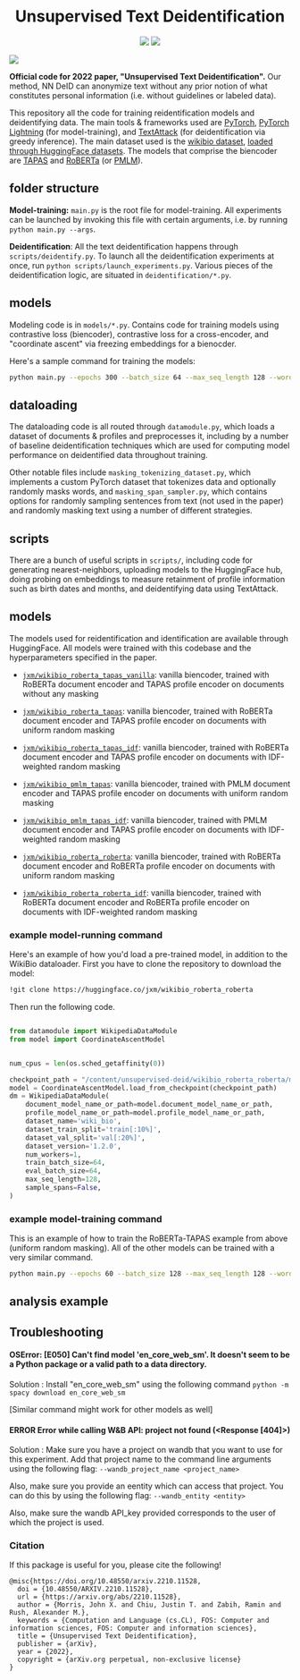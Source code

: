 <h1 align="center"> Unsupervised Text Deidentification </h1>

<p align="center">
  <img src="https://img.shields.io/badge/license-mit-blue.svg">
  <img src="https://img.shields.io/badge/python-3.6--3.8-blue">
</p>  

<img src="https://github.com/jxmorris12/unsupervised-deid/blob/master/overview.svg">


<b>Official code for 2022 paper, "Unsupervised Text Deidentification".</b> Our method, NN DeID can anonymize text without any prior notion of what constitutes personal information (i.e. without guidelines or labeled data). 

This repository all the code for training reidentification models and deidentifying data. The main tools & frameworks used are [PyTorch](https://pytorch.org/), [PyTorch Lightning](https://github.com/Lightning-AI/lightning) (for model-training), and [TextAttack](https://github.com/QData/TextAttack) (for deidentification via greedy inference). The main dataset used is the [wikibio dataset](https://rlebret.github.io/wikipedia-biography-dataset/), [loaded through HuggingFace datasets](https://huggingface.co/datasets/wiki_bio). The models that comprise the biencoder are [TAPAS](https://github.com/google-research/tapas) and [RoBERTa](https://ai.facebook.com/blog/roberta-an-optimized-method-for-pretraining-self-supervised-nlp-systems/) (or [PMLM](https://arxiv.org/abs/2004.11579)).


## folder structure

**Model-training:**
`main.py` is the root file for model-training. All experiments can be launched by invoking this file with certain arguments, i.e. by running `python main.py --args`.

**Deidentification**:
All the text deidentification happens through `scripts/deidentify.py`. To launch all the deidentification experiments at once, run `python scripts/launch_experiments.py`. Various pieces of the deidentification logic, are situated in `deidentification/*.py`.

## models

Modeling code is in `models/*.py`. Contains code for training models using contrastive loss (biencoder), contrastive loss for a cross-encoder, and "coordinate ascent" via freezing embeddings for a bienocder.

Here's a sample command for training the models:

```bash
python main.py --epochs 300 --batch_size 64 --max_seq_length 128 --word_dropout_ratio 0.8 --word_dropout_perc -1.0 --document_model_name roberta --profile_model_name tapas --dataset_name "wiki_bio" --dataset_train_split="train[:100%]" --learning_rate 1e-4 --num_validations_per_epoch 1 --loss coordinate_ascent --e 3072 --label_smoothing 0.01
```

## dataloading

The dataloading code is all routed through `datamodule.py`, which loads a dataset of documents & profiles and preprocesses it, including by a number of baseline deidentification techniques which are used for computing model performance on deidentified data throughout training. 

Other notable files include `masking_tokenizing_dataset.py`, which implements a custom PyTorch dataset that tokenizes data and optionally randomly masks words, and `masking_span_sampler.py`, which contains options for randomly sampling sentences from text (not used in the paper) and randomly masking text using a number of different strategies.

## scripts

There are a bunch of useful scripts in `scripts/`, including code for generating nearest-neighbors, uploading models to the HuggingFace hub, doing probing on embeddings to measure retainment of profile information such as birth dates and months, and deidentifying data using TextAttack.

## models

The models used for reidentification and identification are available through HuggingFace. All models were trained with this codebase and the hyperparameters specified in the paper.

- [`jxm/wikibio_roberta_tapas_vanilla`](https://huggingface.co/jxm/wikibio_roberta_tapas_vanilla): vanilla biencoder, trained with RoBERTa document encoder and TAPAS profile encoder on documents without any masking
- [`jxm/wikibio_roberta_tapas`](https://huggingface.co/jxm/wikibio_roberta_tapas): vanilla biencoder, trained with RoBERTa document encoder and TAPAS profile encoder on documents with uniform random masking
- [`jxm/wikibio_roberta_tapas_idf`](https://huggingface.co/jxm/wikibio_roberta_tapas_idf): vanilla biencoder, trained with RoBERTa document encoder and TAPAS profile encoder on documents with IDF-weighted random masking

- [`jxm/wikibio_pmlm_tapas`](https://huggingface.co/jxm/wikibio_pmlm_tapas): vanilla biencoder, trained with PMLM document encoder and TAPAS profile encoder on documents with uniform random masking
- [`jxm/wikibio_pmlm_tapas_idf`](https://huggingface.co/jxm/wikibio_pmlm_tapas_idf): vanilla biencoder, trained with PMLM document encoder and TAPAS profile encoder on documents with IDF-weighted random masking

- [`jxm/wikibio_roberta_roberta`](https://huggingface.co/jxm/wikibio_roberta_roberta): vanilla biencoder, trained with RoBERTa document encoder and RoBERTa profile encoder on documents with uniform random masking
- [`jxm/wikibio_roberta_roberta_idf`](https://huggingface.co/jxm/wikibio_roberta_roberta_idf): vanilla biencoder, trained with RoBERTa document encoder and RoBERTa profile encoder on documents with IDF-weighted random masking


### example model-running command

Here's an example of how you'd load a pre-trained model, in addition to the WikiBio dataloader. First you have to clone the repository to download the model:
```bash
!git clone https://huggingface.co/jxm/wikibio_roberta_roberta
```

Then run the following code.

```python

from datamodule import WikipediaDataModule
from model import CoordinateAscentModel


num_cpus = len(os.sched_getaffinity(0))

checkpoint_path = "/content/unsupervised-deid/wikibio_roberta_roberta/model.ckpt"
model = CoordinateAscentModel.load_from_checkpoint(checkpoint_path)
dm = WikipediaDataModule(
    document_model_name_or_path=model.document_model_name_or_path,
    profile_model_name_or_path=model.profile_model_name_or_path,
    dataset_name='wiki_bio',
    dataset_train_split='train[:10%]',
    dataset_val_split='val[:20%]',
    dataset_version='1.2.0',
    num_workers=1,
    train_batch_size=64,
    eval_batch_size=64,
    max_seq_length=128,
    sample_spans=False,
)
```

### example model-training command

This is an example of how to train the RoBERTa-TAPAS example from above (uniform random masking). All of the other models can be trained with a very similar command.

```bash
python main.py --epochs 60 --batch_size 128 --max_seq_length 128 --word_dropout_ratio 1.0 --word_dropout_perc -1.0 --document_model_name roberta --profile_model_name tapas --dataset_train_split="train[:100%]" --learning_rate 1e-4 --num_validations_per_epoch 1 --loss coordinate_ascent --e 3072 --label_smoothing 0.01
```

## analysis example

## Troubleshooting

#### OSError: [E050] Can't find model 'en_core_web_sm'. It doesn't seem to be a Python package or a valid path to a data directory.

Solution : Install "en_core_web_sm" using the following command
```python -m spacy download en_core_web_sm```

[Similar command might work for other models as well]

#### ERROR Error while calling W&B API: project not found (<Response [404]>)

Solution : Make sure you have a project on wandb that you want to use for this experiment. Add that project name to the command line arguments using the following flag:
```--wandb_project_name <project_name>```

Also, make sure you provide an eentity which can access that project. You can do this by using the following flag:
```--wandb_entity <entity>```

Also, make sure the wandb API_key provided corresponds to the user of which the project is used.


### Citation

If this package is useful for you, please cite the following!

```
@misc{https://doi.org/10.48550/arxiv.2210.11528,
  doi = {10.48550/ARXIV.2210.11528},
  url = {https://arxiv.org/abs/2210.11528},
  author = {Morris, John X. and Chiu, Justin T. and Zabih, Ramin and Rush, Alexander M.},
  keywords = {Computation and Language (cs.CL), FOS: Computer and information sciences, FOS: Computer and information sciences},
  title = {Unsupervised Text Deidentification},
  publisher = {arXiv},
  year = {2022}, 
  copyright = {arXiv.org perpetual, non-exclusive license}
}
```
